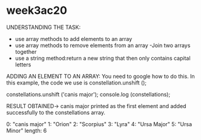 # week3ac20

UNDERSTANDING THE TASK:
- use array methods to add elements to an array
- use array methods to remove elements from an array
-Join two arrays together
- use a string method:return a new string that then only contains capital letters


ADDING AN ELEMENT TO AN ARRAY:
You need to google how to do this. In this example, the code we use is  constellation.unshift ();

constellations.unshift ('canis major');
console.log (constellations);

RESULT OBTAINED-> canis major printed as the first element and added successfully to the constellations array.

0: "canis major"
1: "Orion"
2: "Scorpius"
3: "Lyra"
4: "Ursa Major"
5: "Ursa Minor"
length: 6
